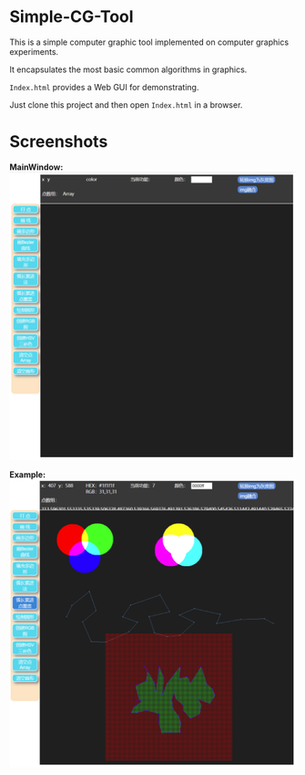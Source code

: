 # Simple-CG-Tool
This is a simple computer graphic tool implemented on computer graphics experiments.

It encapsulates the most basic common algorithms in graphics.

`Index.html` provides a Web GUI for demonstrating.

Just clone this project and then open `Index.html` in a browser.

# Screenshots
**MainWindow:**
![MainWindow](https://github.com/Fealoyalmy/Simple-CG-Tool/blob/master/screenshots/main.png)

**Example:**
![Example](https://github.com/Fealoyalmy/Simple-CG-Tool/blob/master/screenshots/example1.png)
